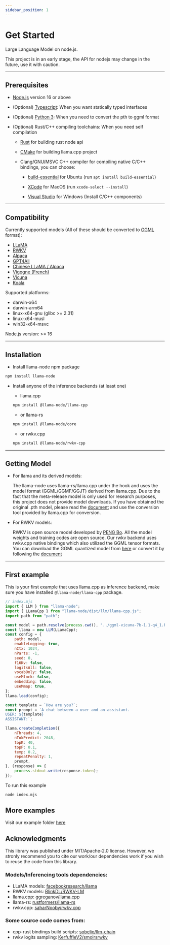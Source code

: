```yaml
---
sidebar_position: 1
---
```


# Get Started

Large Language Model on node.js.

This project is in an early stage, the API for nodejs may change in the future, use it with caution.

---

## Prerequisites

- [Node.js](https://nodejs.org/en/download/) version 16 or above
  
- (Optional) [Typescript](https://www.typescriptlang.org/): When you want statically typed interfaces

- (Optional) [Python 3](https://www.python.org/downloads/): When you need to convert the pth to ggml format

- (Optional) Rust/C++ compiling toolchains: When you need self compilation
  
  - [Rust](https://www.rust-lang.org/tools/install) for building rust node api
  
  - [CMake](https://cmake.org/) for building llama.cpp project
  
  - Clang/GNU/MSVC C++ compiler for compiling native C/C++ bindings, you can choose:
    
    - [build-essential](https://packages.ubuntu.com/jammy/build-essential) for Ubuntu (run ```apt install build-essential```)
    
    - [XCode](https://developer.apple.com/xcode/) for MacOS (run ```xcode-select --install```)

    - [Visual Studio](https://visualstudio.microsoft.com/) for Windows (Install C/C++ components)

---

## Compatibility

Currently supported models (All of these should be converted to [GGML](https://github.com/ggerganov/ggml) format):
- [LLaMA](https://github.com/facebookresearch/llama)
- [RWKV](https://github.com/BlinkDL/RWKV-LM)
- [Alpaca](https://github.com/ggerganov/llama.cpp#instruction-mode-with-alpaca)
- [GPT4All](https://github.com/ggerganov/llama.cpp#using-gpt4all)
- [Chinese LLaMA / Alpaca](https://github.com/ymcui/Chinese-LLaMA-Alpaca)
- [Vigogne (French)](https://github.com/bofenghuang/vigogne)
- [Vicuna](https://github.com/ggerganov/llama.cpp/discussions/643#discussioncomment-5533894)
- [Koala](https://bair.berkeley.edu/blog/2023/04/03/koala/)

Supported platforms:
- darwin-x64
- darwin-arm64
- linux-x64-gnu (glibc >= 2.31)
- linux-x64-musl
- win32-x64-msvc

Node.js version: >= 16

---

## Installation

- Install llama-node npm package

```bash
npm install llama-node
```

- Install anyone of the inference backends (at least one)
  
  - llama.cpp
  
  ```bash
  npm install @llama-node/llama-cpp
  ```

  - or llama-rs
  
  ```bash
  npm install @llama-node/core
  ```

  - or rwkv.cpp
  
  ```bash
  npm install @llama-node/rwkv-cpp
  ```

---

## Getting Model

- For llama and its derived models:

  The llama-node uses llama-rs/llama.cpp under the hook and uses the model format (GGML/GGMF/GGJT) derived from llama.cpp. Due to the fact that the meta-release model is only used for research purposes, this project does not provide model downloads. If you have obtained the original .pth model, please read the [document](https://github.com/ggerganov/llama.cpp#prepare-data--run) and use the conversion tool provided by llama.cpp for conversion.

- For RWKV models:
  
  RWKV is open source model developed by [PENG Bo](https://github.com/BlinkDL). All the model weights and training codes are open source. Our rwkv backend uses rwkv.cpp native bindings which also utilized the GGML tensor formats. You can download the GGML quantized model from [here](https://huggingface.co/Malan/ggml-rwkv-4-raven-Q4_1_0) or convert it by following the [document](https://github.com/saharNooby/rwkv.cpp)

---

## First example

This is your first example that uses llama.cpp as inference backend, make sure you have installed ```@llama-node/llama-cpp``` package.

```js
// index.mjs
import { LLM } from "llama-node";
import { LLamaCpp } from "llama-node/dist/llm/llama-cpp.js";
import path from "path";

const model = path.resolve(process.cwd(), "../ggml-vicuna-7b-1.1-q4_1.bin");
const llama = new LLM(LLamaCpp);
const config = {
    path: model,
    enableLogging: true,
    nCtx: 1024,
    nParts: -1,
    seed: 0,
    f16Kv: false,
    logitsAll: false,
    vocabOnly: false,
    useMlock: false,
    embedding: false,
    useMmap: true,
};
llama.load(config);

const template = `How are you?`;
const prompt = `A chat between a user and an assistant.
USER: ${template}
ASSISTANT:`;

llama.createCompletion({
    nThreads: 4,
    nTokPredict: 2048,
    topK: 40,
    topP: 0.1,
    temp: 0.2,
    repeatPenalty: 1,
    prompt,
}, (response) => {
    process.stdout.write(response.token);
});
```

To run this example

```bash
node index.mjs
```

## More examples

Visit our example folder [here](https://github.com/Atome-FE/llama-node/tree/main/example)

## Acknowledgments

This library was published under MIT/Apache-2.0 license. However, we stronly recommend you to cite our work/our dependencies work if you wish to reuse the code from this library.

### Models/Inferencing tools dependencies:

- LLaMA models: [facebookresearch/llama](https://github.com/facebookresearch/llama)
- RWKV models:  [BlinkDL/RWKV-LM](https://github.com/BlinkDL/RWKV-LM)
- llama.cpp:    [ggreganov/llama.cpp](https://github.com/ggerganov/llama.cpp)
- llama-rs:     [rustformers/llama-rs](https://github.com/rustformers/llama-rs)
- rwkv.cpp:     [saharNooby/rwkv.cpp](https://github.com/saharNooby/rwkv.cpp)

### Some source code comes from:

- cpp-rust bindings build scripts:  [sobelio/llm-chain](https://github.com/sobelio/llm-chain)
- rwkv logits sampling:             [KerfuffleV2/smolrsrwkv](https://github.com/KerfuffleV2/smolrsrwkv)